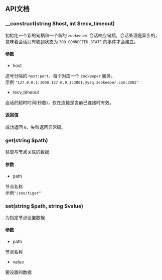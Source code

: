 ## API文档

### __construct(string $host, int $recv_timeout)

初始化一个新的句柄和一个新的 `zookeeper` 会话响应句柄。会话处理是异步的，意味着会话只有收到状态为 `ZOO_CONNECTED_STATE` 的事件才会建立。

#### 参数

* host

逗号分隔的 `host:port`，每个对应一个 `zookeeper` 服务。  
示例 `"127.0.0.1:3000,127.0.0.1:3001,mysq.zookeeper.com:3002"`

* recv_timeout

会话的超时时间(秒数)，仅在连接是当前已连接时有效。

#### 返回值

成功返回 `0`，失败返回异常码。

### get(string $path)

获取与节点关联的数据

#### 参数

* path

节点名称  
示例`"/zoo/tiger"`

### set(string $path, string $value)

为指定节点设置数据

#### 参数

* path

节点名称

* value

要设置的数据
